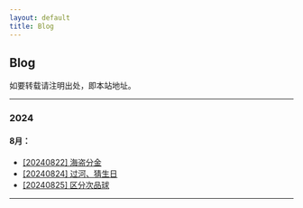 ```yaml
---
layout: default
title: Blog
---
```


## Blog 

如要转载请注明出处，即本站地址。

- - - 
### 2024

#### 8月：
* [[20240822] 海盗分金](./posts/20240822-pirate.html) 
* [[20240824] 过河、猜生日](./posts/20240824-river-birth.html)
* [[20240825] 区分次品球](./posts/20240825-defect-ball.html)

- - - 

